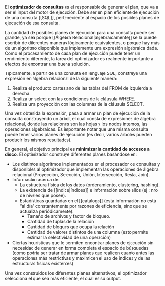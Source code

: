 El **optimizador de consultas** es el responsable de generar el plan, que va a ser el input del motor de ejecución. Debe ser un plan eficiente de ejecución de una consulta [[SQL]], perteneciente al espacio de los posibles planes de ejecución de esa consulta.

La cantidad de posibles planes de ejecución para una consulta puede ser grande, ya sea porque [[Álgebra Relacional|algebraicamente]] se la puede escribir de diferentes maneras lógicamente equivalentes, o porque hay más de un algoritmo disponible que implemente una expresión algebraica dada. Como el procesamiento de cada plan de ejecución puede tener un rendimiento diferente, la tarea del optimizador es realmente importante a efectos de encontrar una buena solución.

Típicamente, a partir de una consulta en lenguaje SQL, construye una expresión en álgebra relacional de la siguiente manera:
1. Realiza el producto cartesiano de las tablas del FROM de izquierda a derecha. 
2. Realiza un select con las condiciones de la cláusula WHERE. 
3. Realiza una proyección con las columnas de la cláusula SELECT.

Una vez obtenida la expresión, pasa a armar un plan de ejecución de la consulta construyendo un árbol, el cual consta de expresiones de álgebra relacional, donde las relaciones son las hojas y los nodos internos, las operaciones algebraicas. Es importante notar que una misma consulta puede tener varios planes de ejecución (es decir, varios árboles pueden producir los mismos resultados).

En general, el objetivo principal es **minimizar la cantidad de accesos a disco**. El optimizador construye diferentes planes basándose en:
* Los distintos algoritmos implementados en el procesador de consultas y disponibles al optimizador que implementan las operaciones de álgebra relacional (Proyección, Selección, Unión, Intersección, Resta, Join).
* Información acerca de:
	* La estructura física de los datos (ordenamiento, clustering, hashing).
	* La existencia de [[índice|índices]] e información sobre ellos (ej : nro de niveles que posee).
	* Estadísticas guardadas en el [[catálogo]] (esta información no está “al día” constantemente por razones de eficiencia, sino que se actualiza periódicamente):
		* Tamaño de archivos y factor de bloqueo. 
		* Cantidad de tuplas de la relación 
		* Cantidad de bloques que ocupa la relación 
		* Cantidad de valores distintos de una columna (esto permite estimar la selectividad de una operación)
* Ciertas heurísticas que le permiten encontrar planes de ejecución sin necesidad de generar en forma completa el espacio de búsquedas (como podría ser tratar de armar planes que realicen cuanto antes las operaciones más restrictivas y maximicen el uso de índices y de las estructuras físicas existentes)

Una vez construidos los diferentes planes alternativos, el optimizador selecciona el que sea más eficiente, el cual es su output.